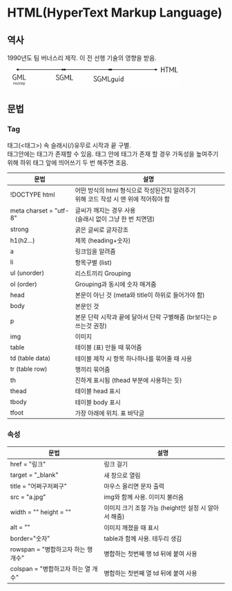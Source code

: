 # HTML(HyperText Markup Language)

## 역사

1990년도 팀 버너스리 제작. 이 전 선행 기술의 영향을 받음.  
<img src="htmlHistory.png" width="400" height="60"></img>

## 문법

### Tag

태그(<태그>) 속 슬래시(/)유무로 시작과 끝 구별.  
태그안에는 태그가 존재할 수 있음. 태그 안에 태그가 존재 할 경우 가독성을 높여주기 위해 하위 태그 앞에 띄어쓰기 두 번 해주면 조음.

| 문법                   | 설명                                                                                     |
| ---------------------- | ---------------------------------------------------------------------------------------- |
| !DOCTYPE html          | 어떤 방식의 html 형식으로 작성된건지 알려주기 <br> 위해 코드 작성 시 맨 위에 적어줘야 함 |
| meta charset = "utf-8" | 글씨가 깨지는 경우 사용<br>(슬래시 없이 그냥 한 번 치면댐)                               |
| strong                 | 굵은 글씨로 글자강조                                                                     |
| h1(h2...)              | 제목 (heading+숫자)                                                                      |
| a                      | 링크임을 알려줌                                                                          |
| li                     | 항목구별 (list)                                                                          |
| ul (unorder)           | 리스트끼리 Grouping                                                                      |
| ol (order)             | Grouping과 동시에 숫자 매겨줌                                                            |
| head                   | 본문이 아닌 것 (meta와 title이 하위로 들어가야 함)                                       |
| body                   | 본문인 것                                                                                |
| p                      | 본문 단락 시작과 끝에 달아서 단락 구별해줌 (br보다는 p쓰는것 권장)                       |
| img                    | 이미지                                                                                   |
| table                  | 테이블 (표) 만들 때 묶어줌                                                               |
| td (table data)        | 테이블 제작 시 항목 하나하나를 묶어줄 때 사용                                            |
| tr (table row)         | 행끼리 묶어줌                                                                            |
| th                     | 진하게 표시됨 (thead 부분에 사용하는 듯)                                                 |
| thead                  | 테이블 head 표시                                                                         |
| tbody                  | 테이블 body 표시                                                                         |
| tfoot                  | 가장 아래에 위치. 표 바닥글                                                              |

### 속성

| 문법                                | 설명                                                 |
| ----------------------------------- | ---------------------------------------------------- |
| href = "링크"                       | 링크 걸기                                            |
| target = "\_blank"                  | 새 창으로 열림                                       |
| title = "어쩌구저쩌구"              | 마우스 올리면 문자 출력                              |
| src = "a.jpg"                       | img와 함께 사용. 이미지 불러옴                       |
| width = "" height = ""              | 이미지 크기 조절 가능 (height만 설정 시 알아서 해줌) |
| alt = ""                            | 이미지 깨졌을 때 표시                                |
| border="숫자"                       | table과 함께 사용. 테두리 생김                       |
| rowspan = "병합하고자 하는 행 개수" | 병합하는 첫번째 행 td 뒤에 붙여 사용                 |
| colspan = "병합하고자 하는 열 개수" | 병합하는 첫번째 열 td 뒤에 붙여 사용                 |

